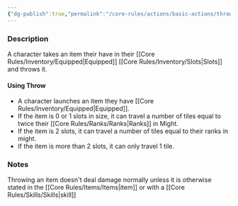 ```yaml
---
{"dg-publish":true,"permalink":"/core-rules/actions/basic-actions/throw/"}
---
```


### Description
A character takes an item their have in their [[Core Rules/Inventory/Equipped\|Equipped]] [[Core Rules/Inventory/Slots\|Slots]] and throws it.

#### Using Throw
- A character launches an item they have [[Core Rules/Inventory/Equipped\|Equipped]].
- If the item is 0 or 1 slots in size, it can travel a number of tiles equal to twice their [[Core Rules/Ranks/Ranks\|Ranks]] in Might.
- If the item is 2 slots, it can travel a number of tiles equal to their ranks in might.
- If the item is more than 2 slots, it can only travel 1 tile.

### Notes
Throwing an item doesn't deal damage normally unless it is otherwise stated in the [[Core Rules/Items/Items\|item]] or with a [[Core Rules/Skills/Skills\|skill]]